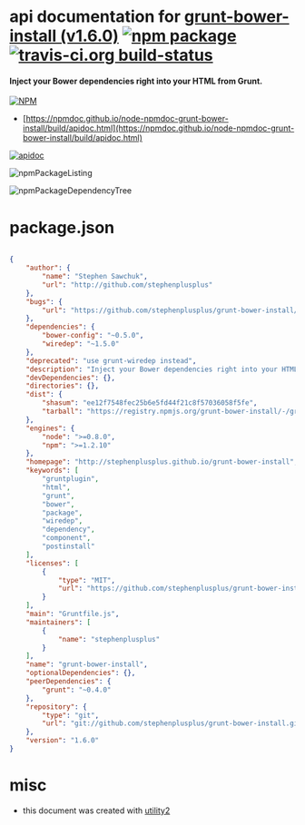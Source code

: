 # api documentation for  [grunt-bower-install (v1.6.0)](http://stephenplusplus.github.io/grunt-bower-install)  [![npm package](https://img.shields.io/npm/v/npmdoc-grunt-bower-install.svg?style=flat-square)](https://www.npmjs.org/package/npmdoc-grunt-bower-install) [![travis-ci.org build-status](https://api.travis-ci.org/npmdoc/node-npmdoc-grunt-bower-install.svg)](https://travis-ci.org/npmdoc/node-npmdoc-grunt-bower-install)
#### Inject your Bower dependencies right into your HTML from Grunt.

[![NPM](https://nodei.co/npm/grunt-bower-install.png?downloads=true&downloadRank=true&stars=true)](https://www.npmjs.com/package/grunt-bower-install)

- [https://npmdoc.github.io/node-npmdoc-grunt-bower-install/build/apidoc.html](https://npmdoc.github.io/node-npmdoc-grunt-bower-install/build/apidoc.html)

[![apidoc](https://npmdoc.github.io/node-npmdoc-grunt-bower-install/build/screenCapture.buildCi.browser.%252Ftmp%252Fbuild%252Fapidoc.html.png)](https://npmdoc.github.io/node-npmdoc-grunt-bower-install/build/apidoc.html)

![npmPackageListing](https://npmdoc.github.io/node-npmdoc-grunt-bower-install/build/screenCapture.npmPackageListing.svg)

![npmPackageDependencyTree](https://npmdoc.github.io/node-npmdoc-grunt-bower-install/build/screenCapture.npmPackageDependencyTree.svg)



# package.json

```json

{
    "author": {
        "name": "Stephen Sawchuk",
        "url": "http://github.com/stephenplusplus"
    },
    "bugs": {
        "url": "https://github.com/stephenplusplus/grunt-bower-install/issues"
    },
    "dependencies": {
        "bower-config": "~0.5.0",
        "wiredep": "~1.5.0"
    },
    "deprecated": "use grunt-wiredep instead",
    "description": "Inject your Bower dependencies right into your HTML from Grunt.",
    "devDependencies": {},
    "directories": {},
    "dist": {
        "shasum": "ee12f7548fec25b6e5fd44f21c8f57036058f5fe",
        "tarball": "https://registry.npmjs.org/grunt-bower-install/-/grunt-bower-install-1.6.0.tgz"
    },
    "engines": {
        "node": ">=0.8.0",
        "npm": ">=1.2.10"
    },
    "homepage": "http://stephenplusplus.github.io/grunt-bower-install",
    "keywords": [
        "gruntplugin",
        "html",
        "grunt",
        "bower",
        "package",
        "wiredep",
        "dependency",
        "component",
        "postinstall"
    ],
    "licenses": [
        {
            "type": "MIT",
            "url": "https://github.com/stephenplusplus/grunt-bower-install/blob/master/LICENSE-MIT"
        }
    ],
    "main": "Gruntfile.js",
    "maintainers": [
        {
            "name": "stephenplusplus"
        }
    ],
    "name": "grunt-bower-install",
    "optionalDependencies": {},
    "peerDependencies": {
        "grunt": "~0.4.0"
    },
    "repository": {
        "type": "git",
        "url": "git://github.com/stephenplusplus/grunt-bower-install.git"
    },
    "version": "1.6.0"
}
```



# misc
- this document was created with [utility2](https://github.com/kaizhu256/node-utility2)
